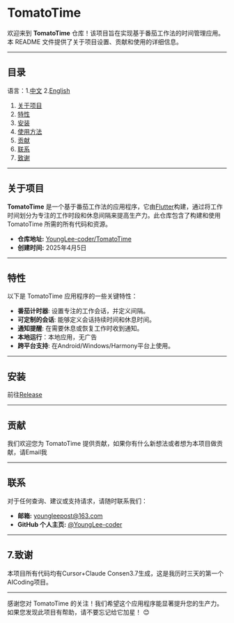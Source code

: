 # TomatoTime

欢迎来到 **TomatoTime** 仓库！该项目旨在实现基于番茄工作法的时间管理应用。本 README 文件提供了关于项目设置、贡献和使用的详细信息。

---

## 目录

语言：1.[中文](https://github.com/YoungLee-coder/TomatoTime/blob/main/README.md) 2.[English](https://github.com/YoungLee-coder/TomatoTime/blob/main/README_EN.md)

1. [关于项目](#关于项目)
2. [特性](#特性)
3. [安装](#安装)
4. [使用方法](#使用方法)
5. [贡献](#贡献)
6. [联系](#联系)
7. [致谢](#致谢)

---

## 关于项目

**TomatoTime** 是一个基于番茄工作法的应用程序，它由[Flutter](https://flutter.dev/)构建，通过将工作时间划分为专注的工作时段和休息间隔来提高生产力。此仓库包含了构建和使用 TomatoTime 所需的所有代码和资源。

- **仓库地址:** [YoungLee-coder/TomatoTime](https://github.com/YoungLee-coder/TomatoTime)
- **创建时间:** 2025年4月5日

---

## 特性

以下是 TomatoTime 应用程序的一些关键特性：

- **番茄计时器**: 设置专注的工作会话，并定义间隔。
- **可定制的会话**: 能够定义会话持续时间和休息时间。
- **通知提醒**: 在需要休息或恢复工作时收到通知。
- **本地运行**：本地应用，无广告
- **跨平台支持**: 在Android/Windows/Harmony平台上使用。

---

## 安装

前往[Release](https://github.com/YoungLee-coder/TomatoTime/releases/tag/Release)

---

## 贡献

我们欢迎您为 TomatoTime 提供贡献，如果你有什么新想法或者想为本项目做贡献，请Email我

---

## 联系

对于任何查询、建议或支持请求，请随时联系我们：

- **邮箱:** youngleepost@163.com
- **GitHub 个人主页:** [@YoungLee-coder](https://github.com/YoungLee-coder)

---

## 7.致谢

本项目所有代码均有Cursor+Claude Consen3.7生成，这是我历时三天的第一个AICoding项目。

------

感谢您对 TomatoTime 的关注！我们希望这个应用程序能显著提升您的生产力。如果您发现此项目有帮助，请不要忘记给它加星！ 😊

